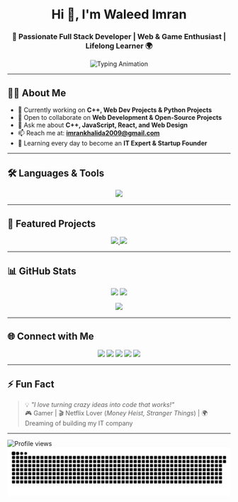 <!-- Intro -->
<h1 align="center">Hi 👋, I'm Waleed Imran</h1>
<h3 align="center">🚀 Passionate Full Stack Developer | Web & Game Enthusiast | Lifelong Learner 🌍</h3>

<p align="center">
  <img src="https://readme-typing-svg.herokuapp.com?font=Fira+Code&size=22&pause=1000&color=36BCF7&center=true&vCenter=true&width=500&lines=Full+Stack+Developer;Web+and+Game+Enthusiast;Lifelong+Learner+%F0%9F%8C%8D;Turning+Ideas+into+Reality+%E2%9C%A8" alt="Typing Animation" />
</p>

---

## 👨‍💻 About Me
- 🔭 Currently working on **C++, Web Dev Projects & Python Projects**  
- 🤝 Open to collaborate on **Web Development & Open-Source Projects**  
- 💬 Ask me about **C++, JavaScript, React, and Web Design**  
- 📫 Reach me at: **imrankhalida2009@gmail.com**  
- 🌱 Learning every day to become an **IT Expert & Startup Founder**  

---

## 🛠️ Languages & Tools
<p align="center">
  <img src="https://skillicons.dev/icons?i=c,cpp,html,css,js,react,nextjs,nodejs,express,mongodb,tailwind,git&theme=dark" />
</p>

---

## 🚀 Featured Projects
<p align="center">
  <a href="https://portfolio-nine-inky-76.vercel.app/">
    <img src="https://github-readme-stats.vercel.app/api/pin/?username=waleedimran2007&repo=portfolio&theme=tokyonight" />
  </a>
  <a href="https://github.com/WaleedImran2007">
    <img src="https://github-readme-stats.vercel.app/api/pin/?username=waleedimran2007&repo=apple-game&theme=tokyonight" />
  </a>
</p>

---

## 📊 GitHub Stats
<p align="center">
  <img src="https://github-readme-stats.vercel.app/api?username=waleedimran2007&show_icons=true&theme=tokyonight&count_private=true" height="165" />
  <img src="https://github-readme-stats.vercel.app/api/top-langs?username=waleedimran2007&layout=compact&theme=tokyonight" height="165" />
</p>

<p align="center">
  <img src="https://github-readme-streak-stats.herokuapp.com/?user=waleedimran2007&theme=tokyonight" height="165" />
</p>

---

## 🌐 Connect with Me
<p align="center">
  <a href="mailto:imrankhalida2009@gmail.com"><img src="https://img.shields.io/badge/-Gmail-EA4335?style=for-the-badge&logo=gmail&logoColor=white" /></a>
  <a href="https://www.linkedin.com/in/waleed-imran-00ba01358/"><img src="https://img.shields.io/badge/-LinkedIn-0077B5?style=for-the-badge&logo=linkedin&logoColor=white" /></a>
  <a href="https://www.instagram.com/prof.waleed08/"><img src="https://img.shields.io/badge/-Instagram-E4405F?style=for-the-badge&logo=instagram&logoColor=white" /></a>
  <a href="https://discord.com/users/986936066848215040"><img src="https://img.shields.io/badge/-Discord-5865F2?style=for-the-badge&logo=discord&logoColor=white" /></a>
  <a href="https://portfolio-nine-inky-76.vercel.app/"><img src="https://img.shields.io/badge/-Portfolio-0A66C2?style=for-the-badge&logo=vercel&logoColor=white" /></a>
</p>

---

## ⚡ Fun Fact
> 💡 *"I love turning crazy ideas into code that works!"*  
> 🎮 Gamer | 🎬 Netflix Lover (*Money Heist, Stranger Things*) | 🌍 Dreaming of building my IT company  

---

![Profile views](https://komarev.com/ghpvc/?username=waleedimran2007&label=Profile%20views&color=36BCF7&style=flat)  
![snake gif](https://github.com/WaleedImran2007/WaleedImran2007/blob/output/github-snake-dark.svg)
